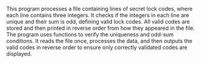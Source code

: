 This program processes a file containing lines of secret lock codes, where each line contains three integers. It checks if the integers in each line are unique and their sum is odd, defining valid lock codes. All valid codes are stored and then printed in reverse order from how they appeared in the file. The program uses functions to verify the uniqueness and odd-sum conditions. It reads the file once, processes the data, and then outputs the valid codes in reverse order to ensure only correctly validated codes are displayed.






